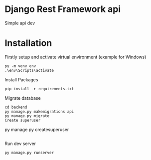 # Django Rest Framework api
Simple api dev
# Installation
Firstly setup and activate virtual environment (example for Windows)
```
py -m venv env
.\env\Scripts\activate
```
Install Packages
```
pip install -r requirements.txt
```
Migrate database
```
cd backend
py manage.py makemigrations api
py manage.py migrate
Create superuser
```
py manage.py createsuperuser
```
```
Run dev server
```
py manage.py runserver
```
